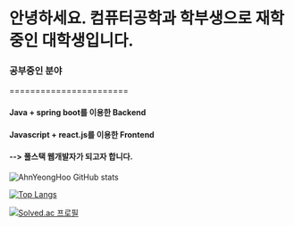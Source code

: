 # 안녕하세요. 컴퓨터공학과 학부생으로 재학중인 대학생입니다.

### 공부중인 분야
=======================
#### Java + spring boot를 이용한 Backend 
#### Javascript + react.js를 이용한 Frontend 
#### --> 풀스택 웹개발자가 되고자 합니다.


![AhnYeongHoo GitHub stats](https://github-readme-stats.vercel.app/api?username=AhnYeonghoo&theme=dark&show_icons=true?theme=gotham)


[![Top Langs](https://github-readme-stats.vercel.app/api/top-langs/?username=AhnYeonghoo&layout=compact&theme=tokyonight&langs_count=8)](https://github.com/anuraghazra/github-readme-stats)

[![Solved.ac 프로필](http://mazassumnida.wtf/api/v2/generate_badge?boj=dksdudgn00)](https://solved.ac/dksdudgn00)
